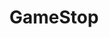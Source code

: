 ---
title: "GameStop"
url: /albuquerque/gamestop-san-mateo-boulevard-northeast/
shop: Videospiele
---